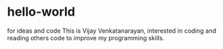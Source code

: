 # hello-world
for ideas and code
This is Vijay Venkatanarayan, interested in coding and reading others code to improve my programming skills.
